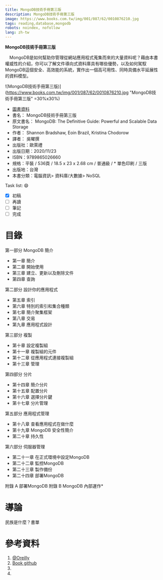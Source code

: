 ```yaml
---
title: MongoDB技術手冊第三版
description: MongoDB技術手冊第三版
image: https://www.books.com.tw/img/001/087/62/0010876210.jpg
tags: reading,database,mongodb
robots: noindex, nofollow
lang: zh-tw
---
```


**MongoDB技術手冊第三版**


　MongoDB是如何幫助你管理從網站應用程式蒐集而來的大量資料呢？藉由本書權威性的介紹，你可以了解文件導向式資料庫具有哪些優勢，以及如何駕馭MongoDB這個安全、高效能的系統，實作出一個高可用性、同時具備水平延展性的資料模型。 
<!--more-->

![MongoDB技術手冊第三版)](https://www.books.com.tw/img/001/087/62/0010876210.jpg "MongoDB技術手冊第三版" =30%x30%)
* [圖書資料](https://www.books.com.tw/products/0010876210)
* 書名： MongoDB技術手冊第三版
* 原文書名： MongoDB: The Definitive Guide: Powerful and Scalable Data Storage
* 作者：   Shannon Bradshaw, Eoin Brazil, Kristina Chodorow
* 譯者：   吳曜撰
* 出版社：歐萊禮
* 出版日期：2020/11/23
* ISBN：9789865026660
* 規格：平裝 / 536頁 / 18.5 x 23 x 2.68 cm / 普通級 / * 單色印刷 / 三版
* 出版地：台灣
* 本書分類：電腦資訊> 資料庫/大數據> NoSQL
 
Task list: :smile:

- [x] 初稿
- [ ] 再讀
- [ ] 筆記
- [ ] 完成

# 目錄

第一部分 MongoDB 簡介 
* 第一章 簡介 
* 第二章 開始使用 
* 第三章 建立、更新以及刪除文件 
* 第四章 查詢 
 
第二部分 設計你的應用程式 
* 第五章 索引 
* 第六章 特別的索引和集合種類 
* 第七章 簡介聚集框架 
* 第八章 交易 
* 第九章 應用程式設計 
 
第三部分 複製 
* 第十章 設定複製組 
* 第十一章 複製組的元件 
* 第十二章 從應用程式連接複製組 
* 第十三章 管理 
 
第四部分 分片 
* 第十四章 簡介分片 
* 第十五章 配置分片 
* 第十六章 選擇分片鍵 
* 第十七章 分片管理 
 
第五部分 應用程式管理 
* 第十八章 查看應用程式在做什麼 
* 第十九章 MongoDB 安全性簡介 
* 第二十章 持久性 
 
第六部分 伺服器管理 
* 第二十一章 在正式環境中設定MongoDB 
* 第二十二章 監控MongoDB 
* 第二十三章 製作備份 
* 第二十四章 部署MongoDB 
 
附錄 A 部署MongoDB 
附錄 B MongoDB 內部運作* 


# 導論

民族是什麼？書單


 
# 參考資料
1. [@Oreilly](https://www.oreilly.com/library/view/mongodb-the-definitive/9781491954454/)
2. [Book github](https://github.com/mongodb-the-definitive-guide-3e/mongodb-the-definitive-guide-3e)
3. []()
4. []()



[google]: https://www.google.com "Search Engine"